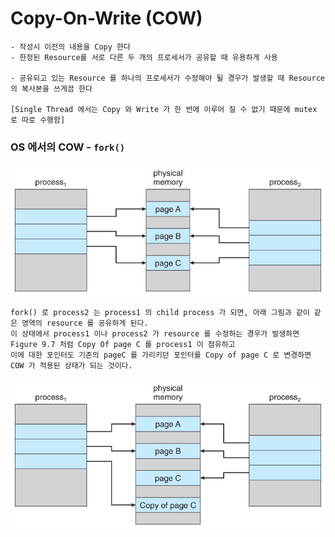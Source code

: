 # Copy-On-Write (COW)
	- 작성시 이전의 내용을 Copy 한다
	- 한정된 Resource를 서로 다른 두 개의 프로세서가 공유할 때 유용하게 사용

	- 공유되고 있는 Resource 를 하나의 프로세서가 수정해야 될 경우가 발생할 때 Resource의 복사본을 쓰게끔 한다 

	[Single Thread 에서는 Copy 와 Write 가 한 번에 이루어 질 수 없기 때문에 mutex 로 따로 수행함]


### OS 에서의 COW - `fork()`
![Circular reference](../images/process_1.jpg)

	fork() 로 process2 는 process1 의 child process 가 되면, 아래 그림과 같이 같은 영역의 resource 를 공유하게 된다. 
	이 상태에서 process1 이나 process2 가 resource 를 수정하는 경우가 발생하면 Figure 9.7 처럼 Copy Of page C 를 process1 이 점유하고 
	이에 대한 포인터도 기존의 pageC 를 가리키던 포인터를 Copy of page C 로 변경하면 COW 가 적용된 상태가 되는 것이다.

![Circular reference](../images/process_2.jpg)


